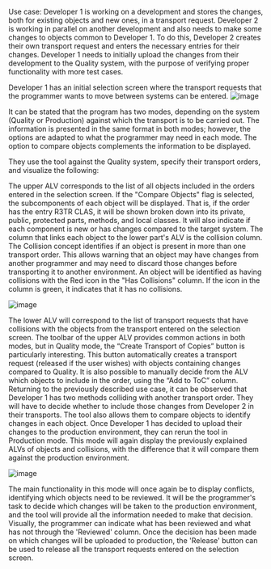 Use case: Developer 1 is working on a development and stores the changes, both for existing objects and new ones, in a transport request. Developer 2 is working in parallel on another development and also needs to make some changes to objects common to Developer 1. To do this, Developer 2 creates their own transport request and enters the necessary entries for their changes.
Developer 1 needs to initially upload the changes from their development to the Quality system, with the purpose of verifying proper functionality with more test cases.

Developer 1 has an initial selection screen where the transport requests that the programmer wants to move between systems can be entered.
![image](https://github.com/Mango-CorpGitHub/TransportManagementTool/assets/158566836/de2fc362-03cb-40ea-828c-93018e5104a1)

It can be stated that the program has two modes, depending on the system (Quality or Production) against which the transport is to be carried out. The information is presented in the same format in both modes; however, the options are adapted to what the programmer may need in each mode. The option to compare objects complements the information to be displayed.


 They use the tool against the Quality system, specify their transport orders, and visualize the following:

The upper ALV corresponds to the list of all objects included in the orders entered in the selection screen. If the "Compare Objects" flag is selected, the subcomponents of each object will be displayed. That is, if the order has the entry R3TR CLAS, it will be shown broken down into its private, public, protected parts, methods, and local classes. It will also indicate if each component is new or has changes compared to the target system. The column that links each object to the lower part's ALV is the collision column. The Collision concept identifies if an object is present in more than one transport order. This allows warning that an object may have changes from another programmer and may need to discard those changes before transporting it to another environment. An object will be identified as having collisions with the Red icon in the "Has Collisions" column. If the icon in the column is green, it indicates that it has no collisions.

 ![image](https://github.com/Mango-CorpGitHub/TransportManagementTool/assets/158566836/7376437e-ff51-4715-aafa-712dc1f0ac80)

The lower ALV will correspond to the list of transport requests that have collisions with the objects from the transport entered on the selection screen.
The toolbar of the upper ALV provides common actions in both modes, but in Quality mode, the “Create Transport of Copies” button is particularly interesting. This button automatically creates a transport request (released if the user wishes) with objects containing changes compared to Quality. It is also possible to manually decide from the ALV which objects to include in the order, using the “Add to ToC” column.
Returning to the previously described use case, it can be observed that Developer 1 has two methods colliding with another transport order. They will have to decide whether to include those changes from Developer 2 in their transports. The tool also allows them to compare objects to identify changes in each object.
Once Developer 1 has decided to upload their changes to the production environment, they can rerun the tool in Production mode. This mode will again display the previously explained ALVs of objects and collisions, with the difference that it will compare them against the production environment.

![image](https://github.com/Mango-CorpGitHub/TransportManagementTool/assets/158566836/dd64ab05-9945-4246-8c5a-549f4e8c027e)
 
The main functionality in this mode will once again be to display conflicts, identifying which objects need to be reviewed. It will be the programmer's task to decide which changes will be taken to the production environment, and the tool will provide all the information needed to make that decision. Visually, the programmer can indicate what has been reviewed and what has not through the 'Reviewed' column.
Once the decision has been made on which changes will be uploaded to production, the 'Release' button can be used to release all the transport requests entered on the selection screen.
